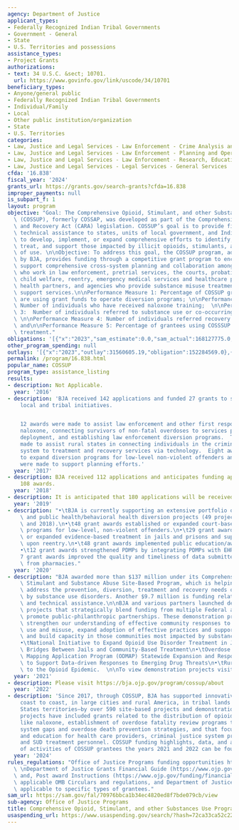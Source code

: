 ```yaml
---
agency: Department of Justice
applicant_types:
- Federally Recognized Indian Tribal Governments
- Government - General
- State
- U.S. Territories and possessions
assistance_types:
- Project Grants
authorizations:
- text: 34 U.S.C. &sect; 10701.
  url: https://www.govinfo.gov/link/uscode/34/10701
beneficiary_types:
- Anyone/general public
- Federally Recognized Indian Tribal Governments
- Individual/Family
- Local
- Other public institution/organization
- State
- U.S. Territories
categories:
- Law, Justice and Legal Services - Law Enforcement - Crime Analysis and Data
- Law, Justice and Legal Services - Law Enforcement - Planning and Operations
- Law, Justice and Legal Services - Law Enforcement - Research, Education, Training
- Law, Justice and Legal Services - Legal Services - General Services
cfda: '16.838'
fiscal_year: '2024'
grants_url: https://grants.gov/search-grants?cfda=16.838
improper_payments: null
is_subpart_f: 1
layout: program
objective: "Goal: The Comprehensive Opioid, Stimulant, and other Substances Use Program\
  \ (COSSUP), formerly COSSAP, was developed as part of the Comprehensive Addiction\
  \ and Recovery Act (CARA) legislation. COSSUP’s goal is to provide financial and\
  \ technical assistance to states, units of local government, and Indian tribal governments\
  \ to develop, implement, or expand comprehensive efforts to identify, respond to,\
  \ treat, and support those impacted by illicit opioids, stimulants, and other drugs\
  \ of use. \n\nObjective: To address this goal, the COSSUP program, administered\
  \ by BJA, provides funding through a competitive grant program to encourage and\
  \ support comprehensive cross-system planning and collaboration among officials\
  \ who work in law enforcement, pretrial services, the courts, probation and parole,\
  \ child welfare, reentry, emergency medical services and healthcare providers, public\
  \ health partners, and agencies who provide substance misuse treatment and recovery\
  \ support services.\n\nPerformance Measure 1: Percentage of COSSUP grantees who\
  \ are using grant funds to operate diversion programs; \n\nPerformance Measure 2:\
  \ Number of individuals who have received naloxone training;  \n\nPerformance Measure\
  \ 3:  Number of individuals referred to substance use or co-occurring treatment;\
  \ \n\nPerformance Measure 4: Number of individuals referred recovery support services;\
  \ and\n\nPerformance Measure 5: Percentage of grantees using COSSSUP funds for medication-assisted\
  \ treatment."
obligations: '[{"x":"2023","sam_estimate":0.0,"sam_actual":168127775.0,"usa_spending_actual":164954267.33},{"x":"2024","sam_estimate":0.0,"sam_actual":25703059.0,"usa_spending_actual":15918920.62},{"x":"2025","sam_estimate":0.0,"sam_actual":190000000.0,"usa_spending_actual":129213205.47}]'
other_program_spending: null
outlays: '[{"x":"2023","outlay":31560605.19,"obligation":152284569.0},{"x":"2024","outlay":16734648.03,"obligation":14251231.0},{"x":"2025","outlay":1590104.74,"obligation":136887688.0}]'
permalink: /program/16.838.html
popular_name: COSSUP
program_type: assistance_listing
results:
- description: Not Applicable.
  year: '2016'
- description: 'BJA received 142 applications and funded 27 grants to support state,
    local and tribal initiatives.


    12 awards were made to assist law enforcement and other first responders in obtaining
    naloxone, connecting survivors of non-fatal overdoses to services post-naloxone
    deployment, and establishing law enforcement diversion programs.  Two awards were
    made to assist rural states in connecting individuals in the criminal justice
    system to treatment and recovery services via technology.  Eight awards were made
    to expand diversion programs for low-level non-violent offenders and 5 awards
    were made to support planning efforts.'
  year: '2017'
- description: BJA received 112 applications and anticipates funding approximately
    108 awards.
  year: '2018'
- description: It is anticipated that 180 applications will be received.
  year: '2019'
- description: "•\tBJA is currently supporting an extensive portfolio of law enforcement\
    \ and public health/behavioral health diversion projects (49 project from FY 2017\
    \ and 2018).\n•\t48 grant awards established or expanded court-based or prosecutor-based\
    \ programs for low-level, non-violent offenders.\n•\t29 grant awards implemented\
    \ or expanded evidence-based treatment in jails and prisons and support services\
    \ upon reentry.\n•\t48 grant awards implemented public education/awareness campaigns.\n\
    •\t12 grant awards strengthened PDMPs by integrating PDMPs with EHRs/HIEs.\n•\t\
    7 grant awards improved the quality and timeliness of data submitted to the PDMP\
    \ from pharmacies."
  year: '2020'
- description: "BJA awarded more than $137 million under its Comprehensive Opioid,\
    \ Stimulant and Substance Abuse Site-Based Program, which is helping communities\
    \ address the prevention, diversion, treatment and recovery needs of those affected\
    \ by substance use disorders. Another $9.7 million is funding related training\
    \ and technical assistance.\n\nBJA and various partners launched demonstration\
    \ projects that strategically blend funding from multiple Federal agencies and\
    \ promote public-philanthropic partnerships. These demonstration projects will\
    \ strengthen our understanding of effective community responses to illicit substance\
    \ use and misuse, expand adoption of effective practices and support innovation,\
    \ and build capacity in those communities most impacted by substance use disorder.\n\
    •\tNational Initiative to Expand Opioid Use Disorder Treatment in Jails: Building\
    \ Bridges Between Jails and Community-Based Treatment\n•\tOverdose Detection and\
    \ Mapping Application Program (ODMAP) Statewide Expansion and Response\n•\tPartnerships\
    \ to Support Data-driven Responses to Emerging Drug Threats\n•\tRural Responses\
    \ to the Opioid Epidemic.  \n\nTo view demonstration projects visit: https://www.cossapresources.org/Program/DemoProjects"
  year: '2021'
- description: Please visit https://bja.ojp.gov/program/cossup/about
  year: '2022'
- description: 'Since 2017, through COSSUP, BJA has supported innovative work—from
    coast to coast, in large cities and rural America, in tribal lands and United
    States territories—by over 590 site-based projects and demonstration sites. These
    projects have included grants related to the distribution of opioid antagonists
    like naloxone, establishment of overdose fatality review programs to identify
    system gaps and overdose death prevention strategies, and that focus on treatment
    and education for health care providers, criminal justice system professionals,
    and SUD treatment personnel. COSSUP funding highlights, data, and an assessment
    of activities of COSSUP grantees the years 2021 and 2022 can be found at: https://bja.ojp.gov/library/publications/comprehensive-opioid-stimulant-and-substance-use-program-key-performance.'
  year: '2024'
rules_regulations: "Office of Justice Programs funding opportunities https://www.ojp.gov/funding/explore/current-funding-opportunities;\
  \ \nDepartment of Justice Grants Financial Guide (https://www.ojp.gov/funding/financialguidedoj/overview);\
  \ and, Post award Instructions (https://www.ojp.gov/funding/financialguidedoj/iii-postaward-requirements),\
  \ applicable OMB Circulars and regulations, and Department of Justice regulations\
  \ applicable to specific types of grantees."
sam_url: https://sam.gov/fal/70976bbca1b34ec4820ed8f7bde079cb/view
sub-agency: Office of Justice Programs
title: Comprehensive Opioid, Stimulant, and other Substances Use Program
usaspending_url: https://www.usaspending.gov/search/?hash=72ca33ca52c22f545e62326d9e9c2cf6
---
```

